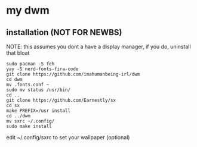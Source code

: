 # my dwm

## installation (NOT FOR NEWBS)

NOTE: this assumes you dont a have a display manager, if you do, uninstall that bloat

```
sudo pacman -S feh
yay -S nerd-fonts-fira-code
git clone https://github.com/imahumanbeing-irl/dwm
cd dwm
mv .fonts.conf ~
sudo mv status /usr/bin/
cd ..
git clone https://github.com/Earnestly/sx
cd sx
make PREFIX=/usr install
cd ../dwm
mv sxrc ~/.config/
sudo make install
```
edit ~/.config/sxrc to set your wallpaper (optional)
